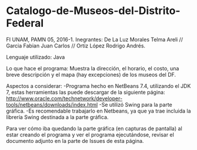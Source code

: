 # Catalogo-de-Museos-del-Distrito-Federal

FI UNAM, PAMN 05, 2016-1.
Inegrantes: De La Luz Morales Telma Areli // Garcia Fabian Juan Carlos // Ortiz López Rodrigo Andrés.

Lenguaje utilizado: 
Java

Lo que hace el programa:
Muestra la dirección, el horario, el costo, una breve descripción y el mapa (hay excepciones) de los museos del DF.

Aspectos a considerar: 
-Programa hecho en NetBeans 7.4, utilizando el JDK 7, estas herramientas las puede descargar de la siguiente página:
 http://www.oracle.com/technetwork/developer-tools/netbeans/downloads/index.html
-Se utilizó Swing para la parte gráfica.
-Es recomendable trabajarlo en Netbeans, ya que ya trae incluida la librería Swing destinada a la parte gráfica.

 Para ver cómo iba quedando la parte gráfica (en capturas de pantalla) al estar creando el programa y ver el programa ejecutándose, revisar el documento adjunto en la parte de Issues de esta página.
